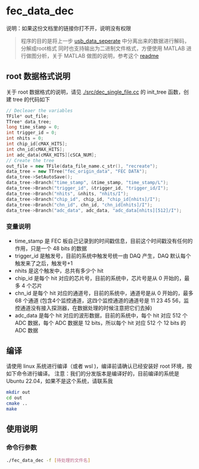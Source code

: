 # fec_data_dec
说明：如果这份文档里的链接你打不开，说明没有权限
> 程序的目的是将上一步 [usb_data_seperate](./../usb_data_seperate/) 中分离出来的数据进行解码，分解成root格式
> 同时也支持输出为二进制文件格式，方便使用 MATLAB 进行做图分析，关于 MATLAB 做图的说明，参考这个 [readme](../../matlab/mat_fec_plot/readme.md)

## root 数据格式说明
关于 root 数据格式的说明，请见 [./src/dec_single_file.cc](./src/dec_single_file.cc) 的 init_tree 函数，创建 tree 的代码如下
``` c++
// Decleaer the variables   
TFile* out_file;
TTree* data_tree;
long time_stamp = 0;
int trigger_id = 0;
int nhits = 0;
int chip_id[cMAX_HITS];
int chn_id[cMAX_HITS];
int adc_data[cMAX_HITS][cSCA_NUM];
// Create the tree
out_file = new TFile(data_file_name.c_str(), "recreate");
data_tree = new TTree("fec_origin_data", "FEC DATA");
data_tree->SetAutoSave();
data_tree->Branch("time_stamp", &time_stamp, "time_stamp/L");
data_tree->Branch("trigger_id", &trigger_id, "trigger_id/I");
data_tree->Branch("nhits", &nhits, "nhits/I");
data_tree->Branch("chip_id", chip_id, "chip_id[nhits]/I");
data_tree->Branch("chn_id", chn_id, "chn_id[nhits]/I");
data_tree->Branch("adc_data", adc_data, "adc_data[nhits][512]/I");
```
### 变量说明
+ time_stamp 是 FEC 板自己记录到的时间戳信息，目前这个时间戳没有任何的作用，只是一个 48 bits 的数据
+ trigger_id 是触发号，目前的系统中触发号统一由 DAQ 产生，DAQ 默认每个触发来了之后，触发号+1
+ nhits 是这个触发中，总共有多少个 hit
+ chip_id 是每个 hit 对应的芯片号，目前的系统中，芯片号是从 0 开始的，最多 4 个芯片
+ chn_id 是每个 hit 对应的通道号，目前的系统中，通道号是从 0 开始的，最多 68 个通道 (包含4个监控通道，这四个监控通道的通道号是 11 23 45 56，监控通道没有接入探测器，在数据处理的时候注意把它们去掉)
+ adc_data 是每个 hit 对应的波形数据，目前的系统中，每个 hit 对应 512 个 ADC 数据，每个 ADC 数据是 12 bits，所以每个 hit 对应 512 个 12 bits 的 ADC 数据

## 编译
请使用 linux 系统进行编译（或者 wsl )，编译前请确认已经安装好 root 环境，按如下命令进行编译。
注意：我们的分发版本是编译好的，目前编译的系统是Ubuntu 22.04，如果不是这个系统，请联系我
``` bash    
mkdir out
cd out
cmake ..
make
```

## 使用说明
### 命令行参数
``` bash
./fec_data_dec -f [待处理的文件名] 
```